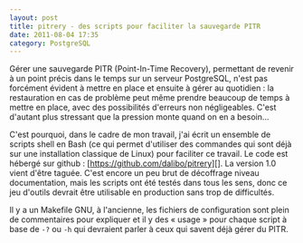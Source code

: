 ```yaml
---
layout: post
title: pitrery - des scripts pour faciliter la sauvegarde PITR
date: 2011-08-04 17:35
category: PostgreSQL
---
```


Gérer une sauvegarde PITR (Point-In-Time Recovery), permettant de
revenir à un point précis dans le temps sur un serveur PostgreSQL, n'est
pas forcément évident à mettre en place et ensuite à gérer au
quotidien : la restauration en cas de problème peut même prendre
beaucoup de temps à mettre en place, avec des possibilités d'erreurs non
négligeables. C'est d'autant plus stressant que la pression monte quand
on en a besoin...

C'est pourquoi, dans le cadre de mon travail, j'ai écrit un ensemble de
scripts shell en Bash (ce qui permet d'utiliser des commandes qui sont
déjà sur une installation classique de Linux) pour faciliter ce travail.
Le code est hébergé sur github : [https://github.com/dalibo/pitrery][].
La version 1.0 vient d'être taguée. C'est encore un peu brut de
décoffrage niveau documentation, mais les scripts ont été testés dans
tous les sens, donc ce jeu d'outils devrait être utilisable en
production sans trop de difficultés.

Il y a un Makefile GNU, à l'ancienne, les fichiers de configuration sont
plein de commentaires pour expliquer et il y des « usage » pour chaque
script à base de `-?` ou `-h` qui devraient parler à ceux qui savent
déjà gérer du PITR.

</p>

[https://github.com/dalibo/pitrery]: https://github.com/dalibo/pitrery "https://github.com/dalibo/pitrery"
